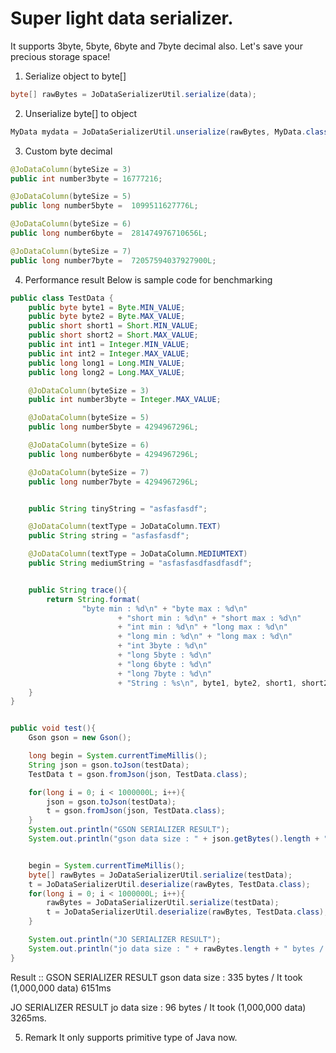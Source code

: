 Super light data serializer.
============
It supports 3byte, 5byte, 6byte and 7byte decimal also.
Let's save your precious storage space!

1. Serialize object to byte[]
```java
byte[] rawBytes = JoDataSerializerUtil.serialize(data);
```

2. Unserialize byte[] to object 
```java
MyData mydata = JoDataSerializerUtil.unserialize(rawBytes, MyData.class);
```

3. Custom byte decimal
```java
@JoDataColumn(byteSize = 3)
public int number3byte = 16777216;

@JoDataColumn(byteSize = 5)
public long number5byte =  1099511627776L;

@JoDataColumn(byteSize = 6)
public long number6byte =  281474976710656L;

@JoDataColumn(byteSize = 7)
public long number7byte =  72057594037927900L;
```

4. Performance result
Below is sample code for benchmarking
```java
public class TestData {
    public byte byte1 = Byte.MIN_VALUE;
    public byte byte2 = Byte.MAX_VALUE;
    public short short1 = Short.MIN_VALUE;
    public short short2 = Short.MAX_VALUE;
    public int int1 = Integer.MIN_VALUE;
    public int int2 = Integer.MAX_VALUE;
    public long long1 = Long.MIN_VALUE;
    public long long2 = Long.MAX_VALUE;

    @JoDataColumn(byteSize = 3)
    public int number3byte = Integer.MAX_VALUE;

    @JoDataColumn(byteSize = 5)
    public long number5byte = 4294967296L;

    @JoDataColumn(byteSize = 6)
    public long number6byte = 4294967296L;

    @JoDataColumn(byteSize = 7)
    public long number7byte = 4294967296L;


    public String tinyString = "asfasfasdf";

    @JoDataColumn(textType = JoDataColumn.TEXT)
    public String string = "asfasfasdf";

    @JoDataColumn(textType = JoDataColumn.MEDIUMTEXT)
    public String mediumString = "asfasfasdfasdfasdf";


    public String trace(){
        return String.format(
                "byte min : %d\n" + "byte max : %d\n"
                        + "short min : %d\n" + "short max : %d\n"
                        + "int min : %d\n" + "long max : %d\n"
                        + "long min : %d\n" + "long max : %d\n"
                        + "int 3byte : %d\n"
                        + "long 5byte : %d\n"
                        + "long 6byte : %d\n"
                        + "long 7byte : %d\n"
                        + "String : %s\n", byte1, byte2, short1, short2, int1, int2, long1, long2, number3byte, number5byte, number6byte, number7byte, string);
    }
}


public void test(){
    Gson gson = new Gson();

    long begin = System.currentTimeMillis();
    String json = gson.toJson(testData);
    TestData t = gson.fromJson(json, TestData.class);

    for(long i = 0; i < 1000000L; i++){
        json = gson.toJson(testData);
        t = gson.fromJson(json, TestData.class);
    }
    System.out.println("GSON SERIALIZER RESULT");
    System.out.println("gson data size : " + json.getBytes().length + " bytes / speed(1,000,000 data) " + (System.currentTimeMillis() - begin) + "ms");


    begin = System.currentTimeMillis();
    byte[] rawBytes = JoDataSerializerUtil.serialize(testData);
    t = JoDataSerializerUtil.deserialize(rawBytes, TestData.class);
    for(long i = 0; i < 1000000L; i++){
        rawBytes = JoDataSerializerUtil.serialize(testData);
        t = JoDataSerializerUtil.deserialize(rawBytes, TestData.class);
    }

    System.out.println("JO SERIALIZER RESULT");
    System.out.println("jo data size : " + rawBytes.length + " bytes / speed(1,000,000 data) " + (System.currentTimeMillis() - begin) + "ms");
}
```
Result ::
GSON SERIALIZER RESULT
gson data size : 335 bytes / It took (1,000,000 data) 6151ms

JO SERIALIZER RESULT
jo data size : 96 bytes / It took (1,000,000 data) 3265ms.


5. Remark
It only supports primitive type of Java now.

